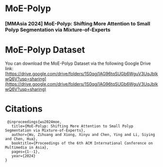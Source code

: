 # MoE-Polyp
### [MMAsia 2024] MoE-Polyp: Shifting More Attention to Small Polyp Segmentation via Mixture-of-Experts

# MoE-Polyp Dataset
You can download the MoE-Polyp Dataset via the following Google Drive link: [https://drive.google.com/drive/folders/1S0qgj1AG96tqSUGb6WguV3UqJblkwQ6V?usp=sharing](https://drive.google.com/drive/folders/1S0qgj1AG96tqSUGb6WguV3UqJblkwQ6V?usp=sharing)

# Citations
```
 @inproceedings{wu2024moe,
   title={MoE-Polyp: Shifting More Attention to Small Polyp Segmentation via Mixture-of-Experts},
   author={Wu, Zihuang and Xiong, Xinyu and Chen, Ying and Li, Siying and Chen, Hua},
   booktitle={Proceedings of the 6th ACM International Conference on Multimedia in Asia},
   pages={1--1},
   year={2024}
}
```
